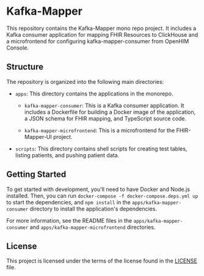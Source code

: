 # Kafka-Mapper

This repository contains the Kafka-Mapper mono repo project. It includes a Kafka consumer application for mapping FHIR Resources to ClickHouse and a microfrontend for configuring kafka-mapper-consumer from OpenHIM Console.

## Structure

The repository is organized into the following main directories:

- `apps`: This directory contains the applications in the monorepo.

  - `kafka-mapper-consumer`: This is a Kafka consumer application. It includes a Dockerfile for building a Docker image of the application, a JSON schema for FHIR mapping, and TypeScript source code.

  - `kafka-mapper-microfrontend`: This is a microfrontend for the FHIR-Mapper-UI project.

- `scripts`: This directory contains shell scripts for creating test tables, listing patients, and pushing patient data.

## Getting Started

To get started with development, you'll need to have Docker and Node.js installed. Then, you can run `docker-compose -f docker-compose.deps.yml up` to start the dependencies, and `npm install` in the `apps/kafka-mapper-consumer` directory to install the application's dependencies.

For more information, see the README files in the `apps/kafka-mapper-consumer` and `apps/kafka-mapper-microfrontend` directories.

## License

This project is licensed under the terms of the license found in the [LICENSE](LICENSE) file.
